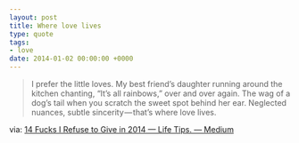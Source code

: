```yaml
---
layout: post
title: Where love lives
type: quote
tags:
- love
date: 2014-01-02 00:00:00 +0000
---
```


>I prefer the little loves. My best friend’s daughter running around the kitchen chanting, “It’s all rainbows,” over and over again. The wag of a dog’s tail when you scratch the sweet spot behind her ear. Neglected nuances, subtle sincerity — that’s where love lives.

via: [14 Fucks I Refuse to Give in 2014 — Life Tips. — Medium](https://medium.com/life-tips/494224e0f983)
